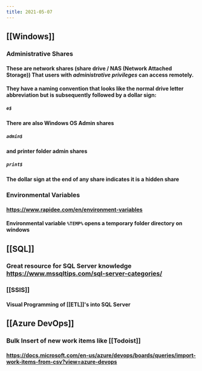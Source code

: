 ```yaml
---
title: 2021-05-07
---
```


## [[Windows]]
### Administrative Shares
#### These are network shares (share drive / NAS (Network Attached Storage)) That users with _administrative privileges_ can access remotely.
#### They have a naming convention that looks like the normal drive letter abbreviation but is subsequently followed by a dollar sign:
##### `e$`
#### There are also Windows OS Admin shares
##### `admin$`
#### and printer folder admin shares
##### `print$`
#### The dollar sign at the end of any share indicates it is a hidden share
### Environmental Variables
#### https://www.rapidee.com/en/environment-variables
#### Environmental variable `%TEMP%` opens a temporary folder directory on windows
## [[SQL]]
### Great resource for SQL Server knowledge https://www.mssqltips.com/sql-server-categories/
### [[SSIS]]
#### Visual Programming of [[ETL]]'s into SQL Server
## [[Azure DevOps]]
### Bulk Insert of new work items like [[Todoist]]
#### https://docs.microsoft.com/en-us/azure/devops/boards/queries/import-work-items-from-csv?view=azure-devops
####
